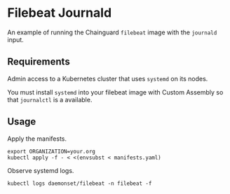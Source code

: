 # Filebeat Journald

An example of running the Chainguard `filebeat` image with the `journald` input.

## Requirements

Admin access to a Kubernetes cluster that uses `systemd` on its nodes.

You must install `systemd` into your filebeat image with Custom Assembly so that
`journalctl` is a available.

## Usage

Apply the manifests.

```
export ORGANIZATION=your.org
kubectl apply -f - < <(envsubst < manifests.yaml)
```

Observe systemd logs.

```
kubectl logs daemonset/filebeat -n filebeat -f
```
